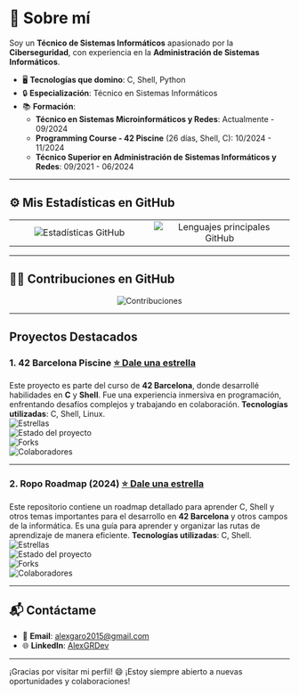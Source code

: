 # 🚀 Sobre mí

Soy un **Técnico de Sistemas Informáticos** apasionado por la **Ciberseguridad**, con experiencia en la **Administración de Sistemas Informáticos**.

- 🖥️ **Tecnologías que domino**: C, Shell, Python
- 🔒 **Especialización**: Técnico en Sistemas Informáticos
- 📚 **Formación**:
  - **Técnico en Sistemas Microinformáticos y Redes**: Actualmente - 09/2024
  - **Programming Course - 42 Piscine** (26 días, Shell, C): 10/2024 - 11/2024
  - **Técnico Superior en Administración de Sistemas Informáticos y Redes**: 09/2021 - 06/2024

---

## ⚙️ Mis Estadísticas en GitHub

<div align="center">
  <table>
    <tr>
      <td style="width: 50%; text-align: center;">
        <img src="https://github-readme-stats.vercel.app/api?username=AlexGRDev&show_icons=true&theme=radical&include_all_commits=true&count_private=true" alt="Estadísticas GitHub"/>
      </td>
      <td style="width: 50%; text-align: center;">
        <img src="https://github-readme-stats.vercel.app/api/top-langs/?username=AlexGRDev&layout=compact&langs_count=6&theme=radical" alt="Lenguajes principales GitHub"/>
      </td>
    </tr>
  </table>
</div>

---

## 🧑‍💻 Contribuciones en GitHub

<p align="center">
  <img src="https://github-readme-streak-stats.herokuapp.com/?user=AlexGRDev&theme=radical" alt="Contribuciones" />
</p>

---

## Proyectos Destacados

### 1. **42 Barcelona Piscine [⭐ Dale una estrella](https://github.com/AlexGRDev/42Barcelona_CPiscine)**  
Este proyecto es parte del curso de **42 Barcelona**, donde desarrollé habilidades en **C** y **Shell**. Fue una experiencia inmersiva en programación, enfrentando desafíos complejos y trabajando en colaboración. **Tecnologías utilizadas**: C, Shell, Linux.<br>
![Estrellas](https://img.shields.io/github/stars/AlexGRDev/42Barcelona_CPiscine?style=social)  
![Estado del proyecto](https://img.shields.io/github/last-commit/AlexGRDev/42Barcelona_CPiscine?style=flat-square&color=brightgreen)  
![Forks](https://img.shields.io/github/forks/AlexGRDev/42Barcelona_CPiscine?style=flat-square&color=blue)  
![Colaboradores](https://img.shields.io/github/contributors/AlexGRDev/42Barcelona_CPiscine?style=flat-square)

---

### 2. **Ropo Roadmap (2024) [⭐ Dale una estrella](https://github.com/AlexGRDev/Ropo-Roadmap-2024)**  
Este repositorio contiene un roadmap detallado para aprender C, Shell y otros temas importantes para el desarrollo en **42 Barcelona** y otros campos de la informática. Es una guía para aprender y organizar las rutas de aprendizaje de manera eficiente. **Tecnologías utilizadas**: C, Shell.  
![Estrellas](https://img.shields.io/github/stars/AlexGRDev/Ropo-Roadmap-2024?style=social)  
![Estado del proyecto](https://img.shields.io/github/last-commit/AlexGRDev/Ropo-Roadmap-2024?style=flat-square&color=brightgreen)  
![Forks](https://img.shields.io/github/forks/AlexGRDev/Ropo-Roadmap-2024?style=flat-square&color=blue)  
![Colaboradores](https://img.shields.io/github/contributors/AlexGRDev/Ropo-Roadmap-2024?style=flat-square)

---

## 📬 Contáctame

- 📧 **Email**: [alexgaro2015@gmail.com](mailto:alexgaro2015@gmail.com)
- 🌐 **LinkedIn**: [AlexGRDev](https://www.linkedin.com/in/alex-garcia-rodriguez-564287208/)

---

¡Gracias por visitar mi perfil! 😄 ¡Estoy siempre abierto a nuevas oportunidades y colaboraciones!

